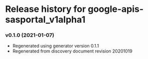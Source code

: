 # Release history for google-apis-sasportal_v1alpha1

### v0.1.0 (2021-01-07)

* Regenerated using generator version 0.1.1
* Regenerated from discovery document revision 20201019

